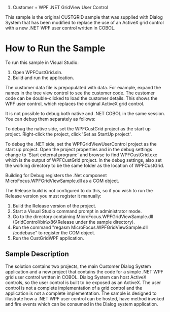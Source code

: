 1. Customer + WPF .NET GridView User Control

This sample is the original CUSTGRID sample that was supplied with Dialog System
that has been modified to replace the use of an ActiveX grid control with a new
.NET WPF user control written in COBOL.

# How to Run the Sample

To run this sample in Visual Studio:
1. Open WPFCustGrid.sln.
2. Build and run the application.

The customer data file is prepopulated with data.
For example, expand the names in the tree view control to see the customer code.
The customer code can be double-clicked to load the customer details.
This shows the WPF user control, which replaces the original ActiveX grid control.

It is not possible to debug both native and .NET COBOL in the same session. 
You can debug them separately as follows:

To debug the native side, set the WPFCustGrid project as the start up project. 
Right-click the project, click 'Set as StartUp project'.

To debug the .NET side, set the WPFGridViewUserControl project as the start up project. 
Open the project properties and in the debug settings change to 'Start external program:' and browse to find WPFCustGrid.exe
which is the output of WPFCustGrid project.
In the debug settings, also set the working directory to be the same folder as the location of WPFCustGrid.

Building for Debug registers the .Net component MicroFocus.WPFGridViewSample.dll as a COM object. 

The Release build is not configured to do this, so if you wish to run the Release version you must register it manually:

1. Build the Release version of the project.
2. Start a Visual Studio command prompt in administrator mode.
3. Go to the directory containing MicroFocus.WPFGridViewSample.dll (GridControl\bin\x86\Release under the sample directory).
4. Run the command "regasm MicroFocus.WPFGridViewSample.dll /codebase" to register the COM object.
5. Run the CustGridWPF application.

## Sample Description

The solution contains two projects, the main Customer Dialog System application and a 
new project that contains the code for a simple .NET WPF grid user control written in COBOL.
Dialog System can host ActiveX controls, so the user control is
built to be exposed as an ActiveX. The user control is not a complete implementation of
a grid control and the application is not a complete implementation. The sample is
designed to illustrate how a .NET WPF user control can be hosted, have method invoked and
fire events which can be consumed in the Dialog system application.
